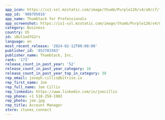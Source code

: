 ```yaml
---
app_icon: https://is1-ssl.mzstatic.com/image/thumb/Purple126/v4/a9/c7/fe/a9c7feed-d978-2933-51ad-2a19265ecb42/AppIcon-0-0-1x_U007emarketing-0-10-0-85-220.png/1024x1024bb.png
app_id: '908795016'
app_name: Thumbtack for Professionals
app_screenshot: https://is1-ssl.mzstatic.com/image/thumb/Purple126/v4/8d/10/d0/8d10d061-2613-e616-e661-d9aa0edeb305/458ba3ae-c244-4821-9e58-038e9c01f8da_iPhone_X_1.png/1242x2688bb.png
category: Business
country: US
id: iBul1ed7G2rs
language: en
most_recent_release: '2024-02-12T00:00:00'
publisher_id: '852703303'
publisher_name: Thumbtack, Inc.
rank: '173'
release_count_in_past_year: '52'
release_count_in_past_year_category: 16
release_count_in_past_year_top_in_category: 38
rep_email: joseph.cillis@bitrise.io
rep_first_name: Joe
rep_full_name: Joe Cillis
rep_linkedin: https://www.linkedin.com/in/joecillis
rep_phone: +1 518-258-1902
rep_photo: joe.jpg
rep_title: Account Manager
store: itunes_connect
---
```

